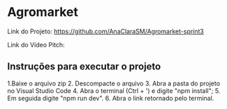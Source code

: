 # Agromarket

Link do Projeto: https://github.com/AnaClaraSM/Agromarket-sprint3

Link do Vídeo Pitch:

## Instruções para executar o projeto

1.Baixe o arquivo zip
2. Descompacte o arquivo
3. Abra a pasta do projeto no Visual Studio Code
4. Abra o terminal (Ctrl + ') e digite "npm install";
5. Em seguida digite "npm run dev".
6. Abra o link retornado pelo terminal.
